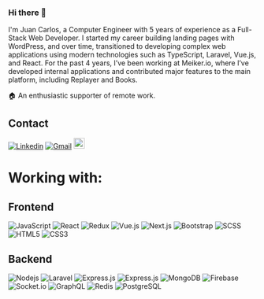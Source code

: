 ### Hi there 👋

I'm Juan Carlos, a Computer Engineer with 5 years of experience as a Full-Stack Web Developer.
I started my career building landing pages with WordPress, and over time, transitioned to developing complex web applications using modern technologies such as TypeScript, Laravel, Vue.js, and React.
For the past 4 years, I’ve been working at Meiker.io, where I’ve developed internal applications and contributed major features to the main platform, including Replayer and Books.

🏠 An enthusiastic supporter of remote work.

## Contact
[![Linkedin](https://img.shields.io/badge/Juan_Carlos-blue?style=flat&logo=Linkedin&logoColor=white)](https://www.linkedin.com/in/juan-carlos-so)
[![Gmail](https://img.shields.io/badge/-Gmail-c14438?style=flat&logo=Gmail&logoColor=white)](mailto:juanksoliveira@gmail.com)
[<img src="https://img.shields.io/github/followers/juanxjk?label=follow&style=social" height="22" title="Follow me" />](https://github.com/juanxjk) 

# Working with:
## Frontend
![JavaScript](https://img.shields.io/badge/-JavaScript-222222?style=flat&logo=javascript)
![React](https://img.shields.io/badge/-React-222222?style=flat&logo=react)
![Redux](https://img.shields.io/badge/-Redux-222222?style=flat&logo=Redux)
![Vue.js](https://img.shields.io/badge/-Vue.js-222222?style=flat&logo=Vue.js)
![Next.js](https://img.shields.io/badge/-Next-222222?style=flat&logo=Next.js)
![Bootstrap](https://img.shields.io/badge/-Bootstrap-222222?style=flat&logo=bootstrap)
![SCSS](https://img.shields.io/badge/-SCSS-222222?style=flat&logo=SASS)
![HTML5](https://img.shields.io/badge/-HTML5-222222?style=flat&logo=html5&logoColor=white)
![CSS3](https://img.shields.io/badge/-CSS3-222222?style=flat&logo=css3)

## Backend
![Nodejs](https://img.shields.io/badge/-Nodejs-222222?style=flat&logo=Node.js)
![Laravel](https://img.shields.io/badge/-Laravel-222222?style=flat&logo=Laravel)
![Express.js](https://img.shields.io/badge/-Express-222222?style=flat&logo=express)
![Express.js](https://img.shields.io/badge/-NestJS-222222?style=flat&logo=nestjs)
![MongoDB](https://img.shields.io/badge/-MongoDB-222222?style=flat&logo=mongodb)
![Firebase](https://img.shields.io/badge/-Firebase-222222?style=flat&logo=Firebase)
![Socket.io](https://img.shields.io/badge/-Socket-222222?style=flat&logo=socket.io)
![GraphQL](https://img.shields.io/badge/-GraphQL-222222?style=flat&logo=graphql&logoColor=ffffff)
![Redis](https://img.shields.io/badge/-Redis-222222?style=flat&logo=redis&logoColor=ffffff)
![PostgreSQL](https://img.shields.io/badge/-PostgreSQL-222222?style=flat&logo=postgresql)
